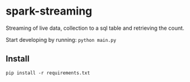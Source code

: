 # spark-streaming
Streaming of live data, collection to a sql table and retrieving the count.

Start developing by running:
`python main.py`

## Install
`pip install -r requirements.txt`